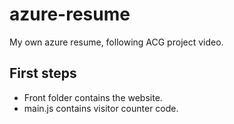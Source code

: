 # azure-resume
My own azure resume, following ACG project video.

## First steps

- Front folder contains the website.
- main.js contains visitor counter code. 








